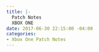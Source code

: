 ```yaml
---
title: |-
  Patch Notes
  XBOX ONE
date: 2017-06-30 22:15:00 -04:00
categories:
- Xbox One Patch Notes
---
```



